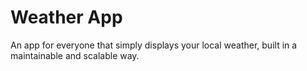 # Weather App

An app for everyone that simply displays your local weather, built in a maintainable and scalable way.